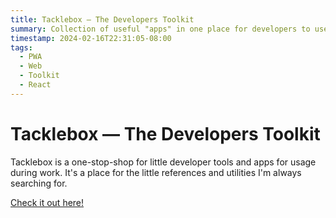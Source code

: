 ```yaml
---
title: Tacklebox — The Developers Toolkit
summary: Collection of useful "apps" in one place for developers to use
timestamp: 2024-02-16T22:31:05-08:00
tags:
  - PWA
  - Web
  - Toolkit
  - React
---
```

# Tacklebox — The Developers Toolkit

Tacklebox is a one-stop-shop for little developer tools and apps for usage during
work. It's a place for the little references and utilities I'm always searching
for.

[Check it out here!](https://tacklebox.novafex.tech)

